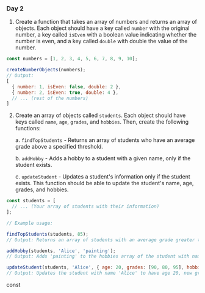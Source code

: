 ### Day 2

1. Create a function that takes an array of numbers and returns an array of objects. Each object should have a key called `number` with the original number, a key called `isEven` with a boolean value indicating whether the number is even, and a key called `double` with double the value of the number.

```js
const numbers = [1, 2, 3, 4, 5, 6, 7, 8, 9, 10];

createNumberObjects(numbers);
// Output:
[
  { number: 1, isEven: false, double: 2 },
  { number: 2, isEven: true, double: 4 },
  // ... (rest of the numbers)
]
```

2. Create an array of objects called `students`. Each object should have keys called `name`, `age`, `grades`, and `hobbies`. Then, create the following functions:

   a. `findTopStudents` - Returns an array of students who have an average grade above a specified threshold.
   
   b. `addHobby` - Adds a hobby to a student with a given name, only if the student exists.
   
   c. `updateStudent` - Updates a student's information only if the student exists. This function should be able to update the student's name, age, grades, and hobbies.

```js
const students = [
  // ... (Your array of students with their information)
];

// Example usage:

findTopStudents(students, 85);
// Output: Returns an array of students with an average grade greater than 85

addHobby(students, 'Alice', 'painting');
// Output: Adds 'painting' to the hobbies array of the student with name 'Alice'

updateStudent(students, 'Alice', { age: 20, grades: [90, 80, 95], hobbies: ['reading', 'painting'] });
// Output: Updates the student with name 'Alice' to have age 20, new grades, and updated hobbies array
```

const